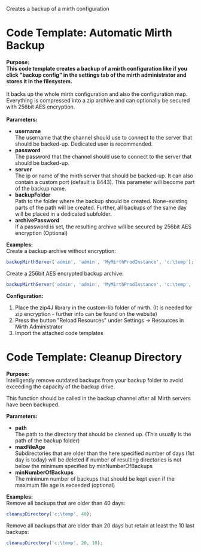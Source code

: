 Creates a backup of a mirth configuration

<h1>Code Template: Automatic Mirth Backup</h1>
<b>Purpose:</b><br/>
<b>This code template creates a backup of a mirth configuration like if you click "backup config" in the settings tab of the mirth administrator and stores it in the filesystem.</b><br/>
<br/>
It backs up the whole mirth configuration and also the configuration map. Everything is compressed into a zip archive and can optionally be secured with 256bit AES encryption.<br/>
<br/>
<b>Parameters:</b><br/>
<ul>
  <li><b>username</b><br/>
The username that the channel should use to connect to the server that should be backed-up. Dedicated user is recommended.</li>
  <li><b>password</b><br/>
The password that the channel should use to connect to the server that should be backed-up.
  <li><b>server</b><br/>
The ip or name of the mirth server that should be backed-up. It can also contain a custom port (default is 8443). This parameter will become part of the backup name.</li>
  <li><b>backupFolder</b><br/>
Path to the folder where the backup should be created. None-existing parts of the path will be created. Further, all backups of the same day will be placed in a dedicated subfolder.</li>
  <li><b>archivePassword</b><br/>
If a password is set, the resulting archive will be secured by 256bit AES encryption (Optional)</li>
</ul>

<b>Examples:</b><br/>
Create a backup archive without encryption:
```js
backupMirthServer('admin', 'admin', 'MyMirthProdInstance', 'c:\temp');
```
Create a 256bit AES encrypted backup archive:
```js
backupMirthServer('admin', 'admin', 'MyMirthProdInstance', 'c:\temp', 'MySecurePassword!');
```

<b>Configuration:</b>
1. Place the zip4J library in the custom-lib folder of mirth. (It is needed for zip encryption - further info can be found on the website)
2. Press the button "Reload Resources" under Settings -> Resources in Mirth Administrator
3. Import the attached code templates

<h1>Code Template: Cleanup Directory</h1>
<b>Purpose:</b><br/>
Intelligently remove outdated backups from your backup folder to avoid exceeding the capacity of the backup drive.

This function should be called in the backup channel after all Mirth servers have been backuped.

<b>Parameters:</b><br/>
<ul>
<li><b>path</b><br/>
The path to the directory that should be cleaned up. (This usually is the path of the backup folder)</li>
<li><b>maxFileAge</b><br/>
Subdirectories that are older than the here specified number of days (1st day is today) will be deleted if number of resulting directories is not below the minimum specified by minNumberOfBackups</li>
<li><b>minNumberOfBackups</b><br/>
The minimum number of backups that should be kept even if the maximum file age is exceeded (optional)</li>
</ul>

<b>Examples:</b><br/>
Remove all backups that are older than 40 days:
```js
cleanupDirectory('c:\temp', 40);
```
Remove all backups that are older than 20 days but retain at least the 10 last backups:
```js
cleanupDirectory('c:\temp', 20, 10);
```

